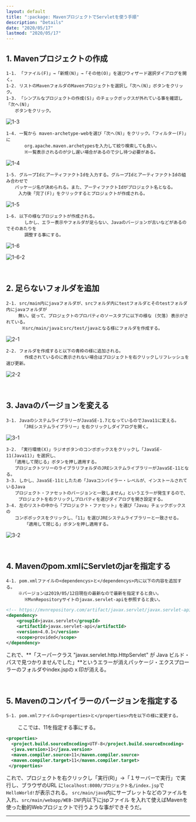 ```yaml
---
layout: default
title: ":package: MavenプロジェクトでServletを使う手順"
description: "Details"
date: "2020/05/17"
lastmod: "2020/05/17"
---
```


## 1. Mavenプロジェクトの作成

    1-1. 「ファイル(F)」→「新規(N)」→「その他(O)」を選びウィザード選択ダイアログを開く。
    1-2. リストのMavenフォルダのMavenプロジェクトを選択し「次へ(N)」ボタンをクリック。
    1-3. 「シンプルなプロジェクトの作成(S)」のチェックボックスが外れている事を確認し「次へ(N)」
    　　ボタンをクリック。

![1-3](MavenWeb/maven-web0.png)

    1-4. 一覧から maven-archetype-webを選び「次へ(N)」をクリック。「フィルター(F)」に
           org.apache.maven.archetypesを入力して絞り検索しても良い。
           ※一覧表示されるのが少し遅い場合があるので少し待つ必要がある。

![1-4](MavenWeb/maven-web1.png)

    1-5. グループIdとアーティファクトIdを入力する。グループIdとアーティファクトIdの組み合わせで
    　　パッケージ名が決められる。また、アーティファクトIdがプロジェクト名となる。
       　入力後「完了(F)」をクリックするとプロジェクトが作成される。

![1-5](MavenWeb/maven-web2.png)

    1-6. 以下の様なプロジェクトが作成される。
           しかし、エラー表示やフォルダが足らない、Javaのバージョンが古いなどがあるのでそのあたりを
           調整する事にする。

![1-6](MavenWeb/maven-web3.png)

![1-6-2](MavenWeb/maven-web4.png)

<br />

## 2. 足らないフォルダを追加

    2-1. src/main内にjavaフォルダが、srcフォルダ内にtestフォルダとそのtestフォルダ内にjavaフォルダが
    　   無い。従って、プロジェクトのプロパティのソースタブに以下の様な (欠落) 表示がされている。
          ※src/main/javaとsrc/test/javaとなる様にフォルダを作成する。
          

![2-1](MavenWeb/maven-web5.png)

    2-2. フォルダを作成すると以下の青枠の様に追加される。
           作成されているのに表示されない場合はプロジェクトを右クリックしリフレッシュを選び更新。

![2-2](MavenWeb/maven-web6.png)

<br />

## 3. Javaのバージョンを変える

    3-1. JavaのシステムライブラリーがJavaSE-1.7となっているのでJava11に変える。
          「JREシステムライブラリー」を右クリックしダイアログを開く。

![3-1](MavenWeb/maven-web7.png)

    3-2. 「実行環境(X)」ラジオボタンのコンボボックスをクリックし「JavaSE-11(Java11)」を選択し、
    　　「適用して閉じる」ボタンを押し適用する。
    　　プロジェクトツリーのライブラリフォルダのJREシステムライブラリーがJavaSE-11となる。
    3-3. しかし、JavaSE-11としたため「Javaコンパイラー・レベルが、インストールされているJava
    　　プロジェクト・ファセットのバージョンと一致しません」というエラーが発生するので、
      　 プロジェクトを右クリックしプロパティを選びダイアログを開き設定する。
    3-4. 左のリストの中から「プロジェクト・ファセット」を選び「Java」チェックボックスの
    　　コンボボックスをクリックし、「11」を選びJREシステムライブラリーと一致させる。
           「適用して閉じる」ボタンを押し適用する。

![3-2](MavenWeb/maven-web8.png)

<br />

## 4. Mavenのpom.xmlにServletのjarを指定する

    4-1. pom.xmlファイルの<dependencys>と</dependencys>内に以下の内容を追加する。
    　   ※バージョンは2019/05/12日現在の最新なので最新を指定すると良い。
           ※MvnRepositoryサイトのjavax.servlet-apiを参照すると良い。

```xml
<!-- https://mvnrepository.com/artifact/javax.servlet/javax.servlet-api -->
<dependency>
    <groupId>javax.servlet</groupId>
    <artifactId>javax.servlet-api</artifactId>
    <version>4.0.1</version>
    <scope>provided</scope>
</dependency>
```

これで、**「スーパークラス "javax.servlet.http.HttpServlet" が Java ビルド・パスで見つかりませんでした」**というエラーが消えパッケージ・エクスプローラーのフォルダやindex.jspのｘ印が消える。

<br />

## 5. Mavenのコンパイラーのバージョンを指定する

    5-1. pom.xmlファイルの<properties>と</properties>内を以下の様に変更する。

　　   ここでは、11を指定する事にする。

```pom.xml
<properties>
  <project.build.sourceEncoding>UTF-8</project.build.sourceEncoding>
  <java.version>11</java.version>
  <maven.compiler.source>11</maven.compiler.source>
  <maven.compiler.target>11</maven.compiler.target>
 </properties>
```

これで、プロジェクトを右クリックし「実行(R)」→「１サーバーで実行」で実行し、ブラウザのURL
に`localhost:8080/プロジェクト名/index.jsp`で`HelloWorld!`が表示される。
`src/main/java`内にサーブレットなどのファイルを入れ、`src/main/webapp/WEB-INF`内以下にjspファイル
を入れて使えばMavenを使った動的Webプロジェクトで行うような事ができそうだ。

* * *